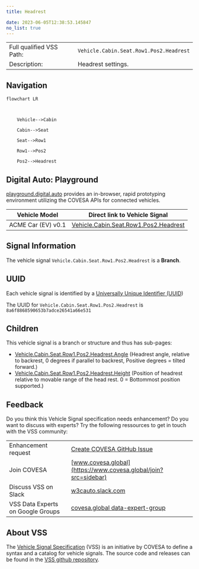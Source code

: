 ```yaml
---
title: Headrest

date: 2023-06-05T12:38:53.145847
no_list: true
---
```



| | |
|---|---|
| Full qualified VSS Path: | `Vehicle.Cabin.Seat.Row1.Pos2.Headrest` |
| Description: | Headrest settings. |

## Navigation

```mermaid
flowchart LR



    Vehicle-->Cabin

    Cabin-->Seat

    Seat-->Row1

    Row1-->Pos2

    Pos2-->Headrest

```


## Digital Auto: Playground

[playground.digital.auto](http://digital.auto) provides an in-browser, rapid prototyping environment utilizing the COVESA APIs for connected vehicles. 

| Vehicle Model | Direct link to Vehicle Signal |
|---|---|
| ACME Car (EV) v0.1 | [Vehicle.Cabin.Seat.Row1.Pos2.Headrest](https://digitalauto.netlify.app/model/STLWzk1WyqVVLbfymb4f/cvi/list/Vehicle.Cabin.Seat.Row1.Pos2.Headrest/) |


## Signal Information




The vehicle signal `Vehicle.Cabin.Seat.Row1.Pos2.Headrest` is a **Branch**.





## UUID

Each vehicle signal is identified by a [Universally Unique Identifier (UUID](https://en.wikipedia.org/wiki/Universally_unique_identifier))

The UUID for `Vehicle.Cabin.Seat.Row1.Pos2.Headrest` is `8a6f8868590653b7adce26541a66e531`

## Children

This vehicle signal is a branch or structure and thus has sub-pages:

- [Vehicle.Cabin.Seat.Row1.Pos2.Headrest.Angle](angle/) (Headrest angle, relative to backrest, 0 degrees if parallel to backrest, Positive degrees = tilted forward.)
- [Vehicle.Cabin.Seat.Row1.Pos2.Headrest.Height](height/) (Position of headrest relative to movable range of the head rest. 0 = Bottommost position supported.)


## Feedback

Do you think this Vehicle Signal specification needs enhancement? Do you want to discuss with experts? Try the following ressources to get in touch with the VSS community:

| | |
|---|---|
| Enhancement request | [Create COVESA GitHub Issue](https://github.com/COVESA/vehicle_signal_specification/issues/new?body=Please+describe+your+feedback&title=Signal+feedback+Vehicle.Cabin.Seat.Row1.Pos2.Headrest) |
| Join COVESA | [www.covesa.global](https://www.covesa.global/join?src=sidebar) |
| Discuss VSS on Slack | [w3cauto.slack.com](http://w3cauto.slack.com/) |
| VSS Data Experts on Google Groups | [covesa.global data-expert-group](https://groups.google.com/a/covesa.global/g/data-expert-group) |

## About VSS

The [Vehicle Signal Specification](https://covesa.github.io/vehicle_signal_specification/) (VSS)
is an initiative by COVESA to define a syntax and a catalog for vehicle signals.
The source code and releases can be found in the [VSS github repository](https://github.com/COVESA/vehicle_signal_specification).

